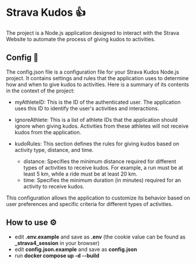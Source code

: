 # Strava Kudos 👍

The project is a Node.js application designed to interact with the Strava Website to automate the process of giving kudos to activities.

## Config 🔧

The config.json file is a configuration file for your Strava Kudos Node.js project. It contains settings and rules that the application uses to determine how and when to give kudos to activities. Here is a summary of its contents in the context of the project:

- myAthleteID: This is the ID of the authenticated user. The application uses this ID to identify the user's activities and interactions.

- ignoreAthlete: This is a list of athlete IDs that the application should ignore when giving kudos. Activities from these athletes will not receive kudos from the application.

- kudoRules: This section defines the rules for giving kudos based on activity type, distance, and time.

    - distance: Specifies the minimum distance required for different types of activities to receive kudos. For example, a run must be at least 5 km, while a ride must be at least 20 km.
    - time: Specifies the minimum duration (in minutes) required for an activity to receive kudos.

This configuration allows the application to customize its behavior based on user preferences and specific criteria for different types of activities.

## How to use ⚙️

- edit **.env.example** and save as **.env** (the cookie value can be found as **_strava4_session** in your browser)
- edit **config.json.example** and save as **config.json**
- run **docker compose up -d --build**